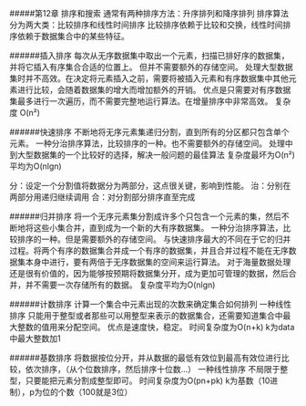 #####第12章 排序和搜索
通常有两种排序方法：升序排列和降序排列
排序算法分为两大类：比较排序和线性时间排序
比较排序依赖于比较和交换，线性时间排序依赖于数据集合中的某些特征。

######插入排序
每次从无序数据集中取出一个元素，扫描已排好序的数据集，并将它插入有序集合合适的位置上。
但并不需要额外的存储空间。
处理大型数据集时并不高效。在决定将元素插入之前，需要将被插入元素和有序数据集中其他元素进行比较，会随着数据集的增大而增加额外的开销。
优点是只需要对有序数据集最多进行一次遍历，而不需要完整地运行算法。在增量排序中非常高效。
复杂度 O(n²)

######快速排序
不断地将无序元素集递归分割，直到所有的分区都只包含单个元素。
一种分治排序算法，比较排序的一种。也不需要额外的存储空间。
处理中到大型数据集的一个比较好的选择，解决一般问题的最佳算法
复杂度最坏为O(n²) 平均为O(nlgn)

分：设定一个分割值将数据分为两部分，这点很关键，影响到性能。
治：分别在两部分用递归继续调用
合：对分割部分排序直至完成

######归并排序
将一个无序元素集分割成许多个只包含一个元素的集，然后不断地将这些小集合并，直到成为一个新的大有序数据集。
一种分治排序算法，比较排序的一种。但是需要额外的存储空间。
与快速排序最大的不同在于它的归并过程。将两个有序的数据集合并成一个有序的数据集，并且合并过程不能在无序数据集本身中进行，要有两倍于无序数据集的空间来运行算法。
对于海量数据处理还是很有价值的，因为能够按预期将数据集分开，成为更加可管理的数据，然后合并，并不需要一次存储所有的数据。
复杂度平均为O(nlgn)

######计数排序
计算一个集合中元素出现的次数来确定集合如何排列
一种线性排序
只能用于整型或者那些可以用整型来表示的数据集合，还需要知道集合中最大整数的值用来分配空间。
优点是速度快，稳定。
时间复杂度为O(n+k) k为data中最大整数加1

######基数排序
将数据按位分开，并从数据的最低有效位到最高有效位进行比较，依次排序，（从个位数排序，然后排序十位数...）
一种线性排序
不局限于整型，只要能把元素分割成整型即可。
时间复杂度为O(pn+pk) k为基数（10进制），p为位的个数（100就是3位）






































